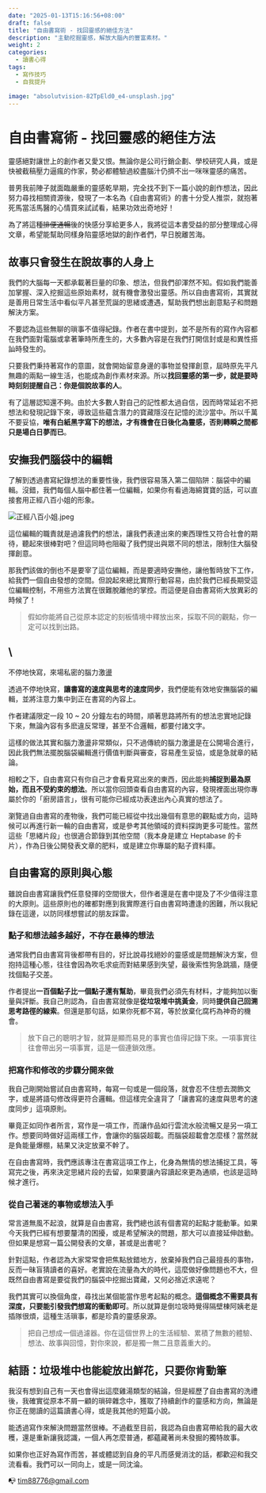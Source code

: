 ```yaml
---
date: "2025-01-13T15:16:56+08:00"
draft: false
title: "自由書寫術 - 找回靈感的絕佳方法"
description: "主動挖掘靈感，解放大腦內的豐富素材。"
weight: 2
categories:
  - 讀書心得
tags:
  - 寫作技巧
  - 自我提升

image: "absolutvision-82TpEld0_e4-unsplash.jpg"
---
```


# 自由書寫術 - 找回靈感的絕佳方法

靈感絕對讓世上的創作者又愛又恨。無論你是公司行銷企劃、學校研究人員，或是快被截稿壓力逼瘋的作家，勢必都體驗過絞盡腦汁仍擠不出一咪咪靈感的痛苦。

普男我前陣子就面臨嚴重的靈感乾旱期，完全找不到下一篇小說的創作想法，因此努力尋找相關資源後，發現了一本名為《自由書寫術》的書十分受人推崇，就抱著死馬當活馬醫的心情買來試試看，結果功效出奇地好！

為了將這種~~排便通暢~~後的快感分享給更多人，我將從這本書受益的部分整理成心得文章，希望能幫助同樣身陷靈感地獄的創作者們，早日脫離苦海。

## 故事只會發生在說故事的人身上

我們的大腦每一天都承載著巨量的印象、想法，但我們卻渾然不知。假如我們能善加掌握、深入挖掘這些原始素材，就有機會激發出靈感。所以自由書寫術，其實就是善用日常生活中看似平凡甚至荒誕的思緒或遭遇，幫助我們想出創意點子和問題解決方案。

不要認為這些無聊的瑣事不值得紀錄。作者在書中提到，並不是所有的寫作內容都在我們面對電腦或拿著筆時所產生的，大多數內容是在我們打開信封或是和異性搭訕時發生的。

只要我們秉持著寫作的意圖，就會開始留意身邊的事物並發揮創意，屆時原先平凡無趣的兩點一線生活，也能成為創作素材來源。所以**找回靈感的第一步，就是要時時刻刻提醒自己：你是個說故事的人**。

有了這層認知還不夠。由於大多數人對自己的記性都太過自信，因而時常延宕不把想法和發現記錄下來，導致這些蘊含潛力的寶藏隱沒在記憶的流沙當中。所以千萬不要妥協，**唯有白紙黑字寫下的想法，才有機會在日後化為靈感，否則轉瞬之間都只是場白日夢而已**。

## 安撫我們腦袋中的編輯

了解到透過書寫紀錄想法的重要性後，我們很容易落入第二個陷阱：腦袋中的編輯。沒錯，我們每個人腦中都住著一位編輯，如果你有看過海綿寶寶的話，可以直接套用正經八百小姐的形象。

![正經八百小姐.jpeg](./自由書寫術%20-%20找回靈感的絕佳方法-assets/images.jpeg)

這位編輯的職責就是過濾我們的想法，讓我們表達出來的東西理性又符合社會的期待，聽起來很棒對吧？但這同時也阻礙了我們提出與眾不同的想法，限制住大腦發揮創意。

那我們該做的倒也不是要宰了這位編輯，而是要適時安撫他，讓他暫時放下工作，給我們一個自由發想的空間。但說起來總比實際行動容易，由於我們已經長期受這位編輯控制，不用些方法實在很難脫離他的掌控。而這便是自由書寫術大放異彩的時候了！

> 假如你能將自己從原本認定的刻板情境中釋放出來，採取不同的觀點，你一定可以找到出路。

## \

不停地快寫，來場私密的腦力激盪

透過不停地快寫，**讓書寫的速度與思考的速度同步**，我們便能有效地安撫腦袋的編輯，並將注意力集中到正在書寫的內容上。

作者建議限定一段 10 \~ 20 分鐘左右的時間，順著思路將所有的想法忠實地記錄下來，無論內容有多麽違反常理，甚至不合邏輯，都要付諸文字。

這樣的做法其實和腦力激盪非常類似，只不過傳統的腦力激盪是在公開場合進行，因此我們無法擺脫腦袋編輯進行價值判斷與審查，容易產生妥協，或是急就章的結論。

相較之下，自由書寫只有你自己才會看見寫出來的東西，因此能夠**捕捉到最為原始，而且不受約束的想法**。所以當你回頭查看自由書寫的內容，發現裡面出現你專屬於你的「廚房語言」，很有可能你已經成功表達出內心真實的想法了。

瀏覽過自由書寫的產物後，我們可能已經從中找出幾個有意思的觀點或方向，這時候可以再進行新一輪的自由書寫，或是參考其他領域的資料探詢更多可能性。當然這些「思緒片段」也很適合節錄到其他空間（我本身是建立 Heptabase 的卡片），作為日後公開發表文章的肥料，或是建立你專屬的點子資料庫。

## 自由書寫的原則與心態

雖說自由書寫讓我們任意發揮的空間很大，但作者還是在書中提及了不少值得注意的大原則。這些原則也的確都對應到我實際進行自由書寫時遭逢的困難，所以我紀錄在這邊，以防同樣想嘗試的朋友踩雷。

### 點子和想法越多越好，不存在最棒的想法

通常我們自由書寫背後都帶有目的，好比說尋找絕妙的靈感或是問題解決方案，但抱持這種心態，往往會因為吹毛求疵而對結果感到失望，最後索性狗急跳牆，隨便找個點子交差。

作者提出**一百個點子比一個點子還有幫助**，畢竟我們必須先有材料，才能夠加以衡量與評斷。我自己則認為，自由書寫就像是**從垃圾堆中挑黃金**，同時**提供自己回溯思考路徑的線索**。但還是那句話，如果你死都不寫，等於放棄化腐朽為神奇的機會。

> 放下自己的聰明才智，就算是顯而易見的事實也值得記錄下來。一項事實往往會帶出另一項事實，這是一個連鎖效應。

### 把寫作和修改的步驟分開來做

我自己剛開始嘗試自由書寫時，每寫一句或是一個段落，就會忍不住想去潤飾文字，或是將語句修改得更符合邏輯。但這樣完全違背了「讓書寫的速度與思考的速度同步」這項原則。

畢竟正如同作者所言，寫作是一項工作，而讓作品如行雲流水般流暢又是另一項工作。想要同時做好這兩樣工作，會讓你的腦袋超載。而腦袋超載會怎麼樣？當然就是負能量爆棚，結果又決定放棄不幹了。

在自由書寫時，我們應該專注在書寫這項工作上，化身為無情的想法捕捉工具，等寫完之後，再來決定思緒片段的去留，如果要讓內容讀起來更為通順，也該是這時候才進行。

### 從自己著迷的事物或想法入手

常言道無風不起浪，就算是自由書寫，我們總也該有個書寫的起點才能動筆。如果今天我們已經有想要釐清的困擾，或是希望解決的問題，那大可以直接延伸啟動。但如果是想寫一篇公開發表的文章，甚或是出書呢？

針對這點，作者認為大家常常會把焦點放錯地方，放棄掉我們自己最擅長的事物，反而一昧盲猜讀者的喜好。老實說在流量為大的時代，這麼做好像問題也不大，但既然自由書寫是要從我們的腦袋中挖掘出寶藏，又何必捨近求遠呢？

我們其實可以換個角度，尋找出某個能當作思考起點的概念。**這個概念不需要具有深度，只要能引發我們想寫的衝動即可**。所以就算是倒垃圾時覺得隔壁棟阿姨老是插隊很煩，這種生活瑣事，都是珍貴的靈感泉源。

> 把自己想成一個過濾器。你在這個世界上的生活經驗、累積了無數的體驗、想法、故事與回憶，對你來說，都是獨一無二且意義重大的。

## 結語：垃圾堆中也能綻放出鮮花，只要你肯動筆

我沒有想到自己有一天也會得出這麼雞湯類型的結論，但是經歷了自由書寫的洗禮後，我確實從原本不屑一顧的瑣碎雜念中，獲取了持續創作的靈感和方向，無論是你正在閱讀的這篇讀書心得，或是我其他的短篇小說。

能透過寫作來解決問題當然很棒。不過截至目前，我認為自由書寫帶給我的最大收穫，還是重新讓我認識，一個人再怎麼普通，都蘊藏著尚未發掘的獨特故事。

如果你也正好為寫作而苦，甚或體認到自身的平凡而感覺消沈的話，都歡迎和我交流看看。我們可以一同向上，或是一同沈淪。

📭 tim88776@gmail.com
